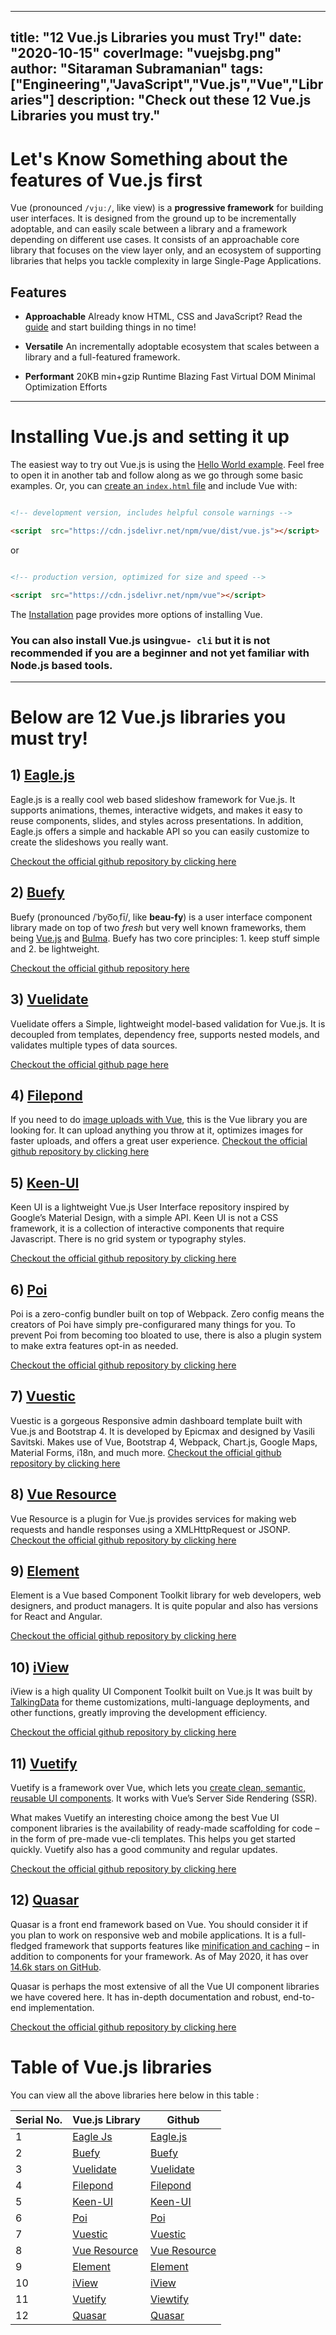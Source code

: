 
---
title: "12 Vue.js Libraries you must Try!"
date: "2020-10-15"
coverImage: "vuejsbg.png"
author: "Sitaraman Subramanian"
tags: ["Engineering","JavaScript","Vue.js","Vue","Libraries"]
description: "Check out these 12 Vue.js Libraries you must try."
---

# Let's Know Something about the features of Vue.js first

Vue (pronounced `/vjuː/`, like view) is a **progressive framework** for building user interfaces. It is designed from the ground up to be incrementally adoptable, and can easily scale between a library and a framework depending on different use cases. It consists of an approachable core library that focuses on the view layer only, and an ecosystem of supporting libraries that helps you tackle complexity in large Single-Page Applications.

  

## Features

-  **Approachable**
Already know HTML, CSS and JavaScript? Read the [guide](https://vuejs.org/v2/guide/) and start building things in no time!

  

-  **Versatile**
An incrementally adoptable ecosystem that scales between a library and a full-featured framework.

  

-  **Performant**
20KB min+gzip Runtime
Blazing Fast Virtual DOM
Minimal Optimization Efforts

---

# Installing Vue.js and setting it up

The easiest way to try out Vue.js is using the
[Hello World example](https://codesandbox.io/s/github/vuejs/vuejs.org/tree/master/src/v2/examples/vue-20-hello-world). Feel free to open it in another tab and follow along as we go through some basic examples. Or, you can [create an `index.html` file](https://github.com/vuejs/vuejs.org/blob/master/src/v2/examples/vue-20-hello-world/index.html) and include Vue with:

  ```html

<!-- development version, includes helpful console warnings -->

<script  src="https://cdn.jsdelivr.net/npm/vue/dist/vue.js"></script>

```

or

```html

<!-- production version, optimized for size and speed -->

<script  src="https://cdn.jsdelivr.net/npm/vue"></script>

```

The [Installation](https://vuejs.org/v2/guide/installation.html) page provides more options of installing Vue.

  

### You can also install Vue.js using`vue- cli` but it is not recommended if you are a beginner and not yet familiar with Node.js based tools.

---

# Below are 12 Vue.js libraries you must try!

  

## 1) [Eagle.js](https://zulko.github.io/eaglejs-demo/#/)

Eagle.js is a really cool web based slideshow framework for Vue.js. It supports animations, themes, interactive widgets, and makes it easy to reuse components, slides, and styles across presentations. In addition, Eagle.js offers a simple and hackable API so you can easily customize to create the slideshows you really want.

[Checkout the official github repository by clicking here](https://github.com/Zulko/eagle.js)

  

## 2) [Buefy](https://buefy.github.io/)

Buefy (pronounced /ˈbyo͞oˌfī/, like **beau-fy**) is a user interface component library made on top of two _fresh_ but very well known frameworks, them being [Vue.js](https://vuejs.org/) and [Bulma](https://bulma.io/). Buefy has two core principles: 1. keep stuff simple and 2. be lightweight.

[Checkout the official github repository here](https://github.com/buefy/buefy)

## 3) [Vuelidate](https://monterail.github.io/vuelidate/)

Vuelidate offers a Simple, lightweight model-based validation for Vue.js. It is decoupled from templates, dependency free, supports nested models, and validates multiple types of data sources.

[Checkout the official github page here](https://github.com/monterail/vuelidate)

  

## 4) [Filepond](https://pqina.nl/filepond)

If you need to do [image uploads with Vue](https://vegibit.com/vuejs-image-upload/), this is the Vue library you are looking for. It can upload anything you throw at it, optimizes images for faster uploads, and offers a great user experience. [Checkout the official github repository by clicking here](https://github.com/pqina/filepond)

  

## 5) [Keen-UI](https://josephuspaye.github.io/Keen-UI/)

Keen UI is a lightweight Vue.js User Interface repository inspired by Google’s Material Design, with a simple API. Keen UI is not a CSS framework, it is a collection of interactive components that require Javascript. There is no grid system or typography styles.

[Checkout the official github repository by clicking here](https://github.com/JosephusPaye/Keen-UI)

  

## 6) [Poi](https://poi.js.org/)

Poi is a zero-config bundler built on top of Webpack. Zero config means the creators of Poi have simply pre-configurared many things for you. To prevent Poi from becoming too bloated to use, there is also a plugin system to make extra features opt-in as needed.

[Checkout the official github repository by clicking here](https://github.com/egoist/poi)

  
  

## 7) [Vuestic](http://vuestic.epicmax.co/)

Vuestic is a gorgeous Responsive admin dashboard template built with Vue.js and Bootstrap 4. It is developed by Epicmax and designed by Vasili Savitski. Makes use of Vue, Bootstrap 4, Webpack, Chart.js, Google Maps, Material Forms, i18n, and much more. [Checkout the official github repository by clicking here](https://github.com/epicmaxco/vuestic-admin)

  

## 8) [Vue Resource](https://github.com/pagekit/vue-resource)

Vue Resource is a plugin for Vue.js provides services for making web requests and handle responses using a XMLHttpRequest or JSONP. [Checkout the official github repository by clicking here](https://github.com/pagekit/vue-resource)

  
  

## 9) [Element](http://element.eleme.io/)

Element is a Vue based Component Toolkit library for web developers, web designers, and product managers. It is quite popular and also has versions for React and Angular.

[Checkout the official github repository by clicking here](https://github.com/ElemeFE/element)

  
  

## 10) [iView](https://www.iviewui.com/)

iView is a high quality UI Component Toolkit built on Vue.js It was built by [TalkingData](https://www.talkingdata.com/) for theme customizations, multi-language deployments, and other functions, greatly improving the development efficiency.

[Checkout the official github repository by clicking here](https://github.com/iview/iview)

  

## 11) [Vuetify](https://vuetifyjs.com/en/)

Vuetify is a framework over Vue, which lets you [create clean, semantic, reusable UI components](https://vuetifyjs.com/en/getting-started/quick-start). It works with Vue’s Server Side Rendering (SSR).

  

What makes Vuetify an interesting choice among the best Vue UI component libraries is the availability of ready-made scaffolding for code – in the form of pre-made vue-cli templates. This helps you get started quickly. Vuetify also has a good community and regular updates.

[Checkout the official github repository by clicking here](https://github.com/vuetifyjs/vuetify)

  

## 12) [Quasar](https://quasar-framework.org/)

Quasar is a front end framework based on Vue. You should consider it if you plan to work on responsive web and mobile applications. It is a full-fledged framework that supports features like [minification and caching](https://www.codeinwp.com/blog/website-speed-optimization-guide/) – in addition to components for your framework. As of May 2020, it has over [14.6k stars on GitHub](https://github.com/quasarframework/quasar).

  

Quasar is perhaps the most extensive of all the Vue UI component libraries we have covered here. It has in-depth documentation and robust, end-to-end implementation.

[Checkout the official github repository by clicking here](https://github.com/quasarframework/quasar)

  

# Table of Vue.js libraries

You can view all the above libraries here below in this table :

  
|  Serial No. | Vue.js Library  | Github  |
| ------------ | ------------ | ------------ |
|1  |[Eagle Js](https://zulko.github.io/eaglejs-demo/#/)    |  [Eagle.js](https://github.com/Zulko/eagle.js) |
|2  |[Buefy](https://buefy.org/)    |  [Buefy](https://buefy.github.io/) |
|3 |  [Vuelidate](https://monterail.github.io/vuelidate/)   |  [Vuelidate](https://github.com/monterail/vuelidate) |
|4 | [Filepond](https://pqina.nl/filepond) |[Filepond](https://github.com/pqina/filepond)|
|5 | [Keen-UI](https://josephuspaye.github.io/Keen-UI/) |[Keen-UI](https://github.com/JosephusPaye/Keen-UI) |
|6 | [Poi](https://poi.js.org/) |[Poi](https://github.com/egoist/poi)|
|7 | [Vuestic](http://vuestic.epicmax.co/) |[Vuestic](https://github.com/epicmaxco/vuestic-admin)|
|8 | [Vue Resource](https://github.com/pagekit/vue-resource)|[Vue Resource](https://github.com/pagekit/vue-resource)|
|9 | [Element](http://element.eleme.io/) |[Element](https://github.com/ElemeFE/element)|
|10 | [iView](https://www.iviewui.com/) |[iView](https://github.com/iview/iview)|
|11 | [Vuetify](https://vuetifyjs.com/en/) |[Viewtify](https://vuetifyjs.com/en/getting-started/quick-start) |
|12 | [Quasar](https://quasar-framework.org/) |[Quasar](https://github.com/quasarframework/quasar)|
